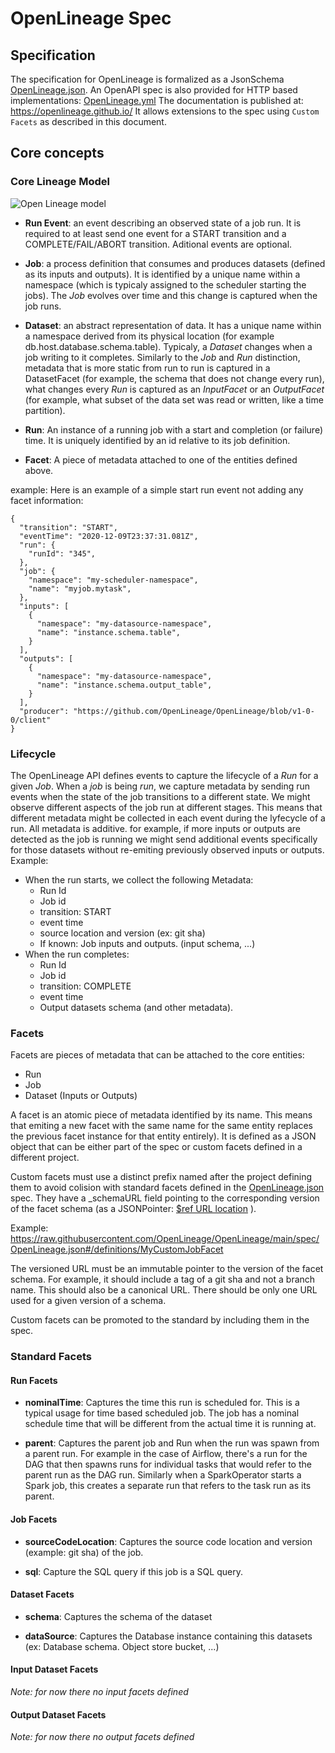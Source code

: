 # OpenLineage Spec

## Specification

The specification for OpenLineage is formalized as a JsonSchema [OpenLineage.json](OpenLineage.json).
An OpenAPI spec is also provided for HTTP based implementations: [OpenLineage.yml](OpenLineage.yml)
The documentation is published at: https://openlineage.github.io/
It allows extensions to the spec using `Custom Facets` as described in this document.

## Core concepts

### Core Lineage Model

![Open Lineage model](OpenLineageModel.svg)

- **Run Event**: an event describing an observed state of a job run. It is required to at least send one event for a START transition and a COMPLETE/FAIL/ABORT transition. Aditional events are optional.

- **Job**: a process definition that consumes and produces datasets (defined as its inputs and outputs). It is identified by a unique name within a namespace (which is typicaly assigned to the scheduler starting the jobs). The *Job* evolves over time and this change is captured when the job runs.

- **Dataset**: an abstract representation of data. It has a unique name within a namespace derived from its physical location (for example db.host.database.schema.table). Typicaly, a *Dataset* changes when a job writing to it completes. Similarly to the *Job* and *Run* distinction, metadata that is more static from run to run is captured in a DatasetFacet (for example, the schema that does not change every run), what changes every *Run* is captured as an *InputFacet* or an *OutputFacet* (for example, what subset of the data set was read or written, like a time partition).

- **Run**: An instance of a running job with a start and completion (or failure) time. It is uniquely identified by an id relative to its job definition.

- **Facet**: A piece of metadata attached to one of the entities defined above.

example:
Here is an example of a simple start run event not adding any facet information:
```
{
  "transition": "START",
  "eventTime": "2020-12-09T23:37:31.081Z",
  "run": {
    "runId": "345",
  },
  "job": {
    "namespace": "my-scheduler-namespace",
    "name": "myjob.mytask",
  },
  "inputs": [
    {
      "namespace": "my-datasource-namespace",
      "name": "instance.schema.table",
    }
  ],
  "outputs": [
    {
      "namespace": "my-datasource-namespace",
      "name": "instance.schema.output_table",
    }
  ],
  "producer": "https://github.com/OpenLineage/OpenLineage/blob/v1-0-0/client"
}
```

### Lifecycle

The OpenLineage API defines events to capture the lifecycle of a *Run* for a given *Job*.
When a *job* is being *run*, we capture metadata by sending run events when the state of the job transitions to a different state.
We might observe different aspects of the job run at different stages. This means that different metadata might be collected in each event during the lyfecycle of a run.
All metadata is additive. for example, if more inputs or outputs are detected as the job is running we might send additional events specifically for those datasets without re-emiting previously observed inputs or outputs.
Example:
 - When the run starts, we collect the following Metadata:
    - Run Id
    - Job id
    - transition: START
    - event time
    - source location and version (ex: git sha)
    - If known: Job inputs and outputs. (input schema, ...)
 - When the run completes:
    - Run Id
    - Job id
    - transition: COMPLETE
    - event time
    - Output datasets schema (and other metadata).

### Facets

Facets are pieces of metadata that can be attached to the core entities:
- Run
- Job
- Dataset (Inputs or Outputs)

A facet is an atomic piece of metadata identified by its name. This means that emiting a new facet with the same name for the same entity replaces the previous facet instance for that entity entirely). It is defined as a JSON object that can be either part of the spec or custom facets defined in a different project.

Custom facets must use a distinct prefix named after the project defining them to avoid colision with standard facets defined in the [OpenLineage.json](OpenLineage.json) spec.
They have a \_schemaURL field pointing to the corresponding version of the facet schema (as a JSONPointer: [$ref URL location](https://swagger.io/docs/specification/using-ref/) ).

Example: https://raw.githubusercontent.com/OpenLineage/OpenLineage/main/spec/OpenLineage.json#/definitions/MyCustomJobFacet

The versioned URL must be an immutable pointer to the version of the facet schema. For example, it should include a tag of a git sha and not a branch name. This should also be a canonical URL. There should be only one URL used for a given version of a schema.

Custom facets can be promoted to the standard by including them in the spec.

### Standard Facets

#### Run Facets

- **nominalTime**: Captures the time this run is scheduled for. This is a typical usage for time based scheduled job. The job has a nominal schedule time that will be different from the actual time it is running at.

- **parent**: Captures the parent job and Run when the run was spawn from a parent run. For example in the case of Airflow, there's a run for the DAG that then spawns runs for individual tasks that would refer to the parent run as the DAG run. Similarly when a SparkOperator starts a Spark job, this creates a separate run that refers to the task run as its parent.

#### Job Facets

- **sourceCodeLocation**: Captures the source code location and version (example: git sha) of the job.

- **sql**: Capture the SQL query if this job is a SQL query.

#### Dataset Facets

- **schema**: Captures the schema of the dataset

- **dataSource**: Captures the Database instance containing this datasets (ex: Database schema. Object store bucket, ...)

#### Input Dataset Facets

*Note: for now there no input facets defined*

#### Output Dataset Facets

*Note: for now there no output facets defined*
